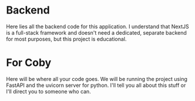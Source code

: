 
# Backend

Here lies all the backend code for this application. I understand
that NextJS is a full-stack framework and doesn't need a dedicated, separate backend
for most purposes, but this project is educational.

# For Coby

Here will be where all your code goes. We will be running the project using FastAPI
and the uvicorn server for python. I'll tell you all about this stuff or I'll direct
you to someone who can.